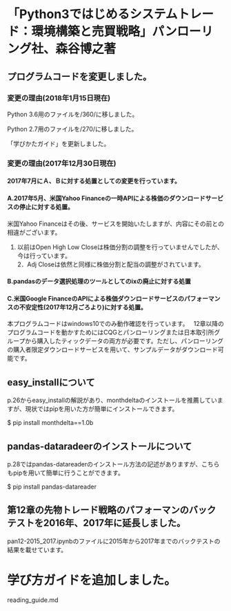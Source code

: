 # 「Python3ではじめるシステムトレード：環境構築と売買戦略」パンローリング社、森谷博之著

## プログラムコードを変更しました。
### 変更の理由(2018年1月15日現在)

Python 3.6用のファイルを/360/に移しました。

Python 2.7用のファイルを/270/に移しました。

「学びかたガイド」を更新しました。

### 変更の理由(2017年12月30日現在)
#### 2017年7月にＡ、Ｂに対する処置としての変更を行っています。
#### A.2017年5月、米国Yahoo Financeの一時APIによる株価のダウンロードサービスの停止に対する処置。
米国Yahoo Financeはその後、サービスを開始いたしますが、内容にその前との相違がございます。

1. 以前はOpen High Low Closeは株価分割の調整を行っていませんでしたが、今は行っています。  
2．Adj Closeは依然と同様に株価分割と配当の調整がされています。  

#### B.pandasのデータ選択処理のツールとしてのixの廃止に対する処置  

#### C.米国Google FinanceのAPIによる株価ダウンロードサービスのパフォーマンスの不安定性(2017年12月ごろより)に対する処置。

本プログラムコードはwindows10でのみ動作確認を行っています。  
12章以降のプログラムコードを動かすためにはCQGとパンローリングまたは日本取引所グループから購入したティックデータの両方が必要です。ただし、パンローリングの購入者限定ダウンロードサービスを用いて、サンプルデータがダウンロード可能です。

## easy_installについて

p.26からeasy_installの解説があり、monthdeltaのインストールを推薦していますが、現状ではpipを用いた方が簡単にインストールできます。

$ pip install monthdelta==1.0b

## pandas-dataradeerのインストールについて

p.28ではpandas-datareaderのインストール方法の記述がありますが、こちらもpipを用いて簡単に行うことができます。

$ pip install pandas-datareader

## 第12章の先物トレード戦略のパフォーマンのバックテストを2016年、2017年に延長しました。
pan12-2015_2017.ipynbのファイルに2015年から2017年までのバックテストの結果を載せています。

# 学び方ガイドを追加しました。

reading_guide.md
